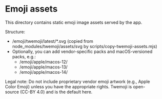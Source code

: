 # Emoji assets

This directory contains static emoji image assets served by the app.

Structure:

- /emoji/twemoji/latest/*.svg (copied from node_modules/twemoji/assets/svg by
  scripts/copy-twemoji-assets.mjs)
- Optionally, you can add vendor-specific packs and macOS-versioned packs, e.g.:
  - /emoji/apple/macos-12/
  - /emoji/apple/macos-13/
  - /emoji/apple/macos-14/

Legal note: Do not include proprietary vendor emoji artwork (e.g., Apple Color
Emoji) unless you have the appropriate rights. Twemoji is open-source (CC-BY
4.0) and is the default here.

